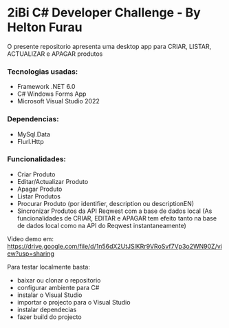 # 2iBi C# Developer Challenge - By Helton Furau

O presente repositorio apresenta uma desktop app para CRIAR, LISTAR, ACTUALIZAR e APAGAR produtos

### Tecnologias usadas:
- Framework .NET 6.0
- C# Windows Forms App
- Microsoft Visual Studio 2022

### Dependencias:
- MySql.Data
- Flurl.Http

### Funcionalidades:
- Criar Produto
- Editar/Actualizar Produto
- Apagar Produto
- Listar Produtos
- Procurar Produto (por identifier, description ou descriptionEN)
- Sincronizar Produtos da API Reqwest com a base de dados local
(As funcionalidades de CRIAR, EDITAR e APAGAR tem efeito tanto na base de dados local como na API do Reqwest instantaneamente)

Video demo em: https://drive.google.com/file/d/1n56dX2UtJSlKRr9VRoSvf7Vp3o2WN90Z/view?usp=sharing

Para testar localmente basta:
* baixar ou clonar o repositorio
* configurar ambiente para C#
* instalar o Visual Studio
* importar o projecto para o Visual Studio
* instalar dependecias
* fazer build do projecto
